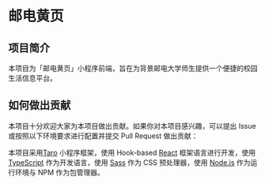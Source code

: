 # 邮电黄页

## 项目简介

本项目为「邮电黄页」小程序前端，旨在为背景邮电大学师生提供一个便捷的校园生活信息平台。

## 如何做出贡献

本项目十分欢迎大家为本项目做出贡献。如果你对本项目感兴趣，可以提出 Issue 或按照以下环境要求进行配置并提交 Pull Request 做出贡献：

本项目采用[Taro](https://taro.aiothings.cn/) 小程序框架，使用 Hook-based [React](https://react.dev) 框架语言进行开发，使用 [TypeScript](https://www.typescriptlang.org) 作为开发语言，使用 [Sass](https://sass-lang.com) 作为 CSS 预处理器，使用 [Node.js](https://nodejs.org/en) 作为运行环境与 NPM 作为包管理器。

